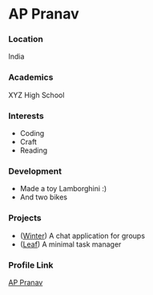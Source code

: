 # AP Pranav

### Location

India

### Academics

XYZ High School

### Interests

- Coding
- Craft
- Reading

### Development

- Made a toy Lamborghini :)
- And two bikes

### Projects

- ([Winter](https://github.com/pranav-cs/winter)) A chat application for groups 
- ([Leaf](https://github.com/pranav-cs/leaf)) A minimal task manager

### Profile Link

[AP Pranav](https://github.com/pranav-cs)